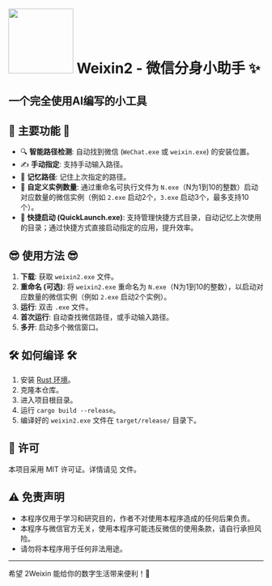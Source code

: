 # <img src="Weixin2.ico" width="128" height="128"> Weixin2 - 微信分身小助手 ✨

## 一个完全使用AI编写的小工具
## 🌟 主要功能 🌟

*   🔍 **智能路径检测**: 自动找到微信 (`WeChat.exe` 或 `weixin.exe`) 的安装位置。
*   ✍️ **手动指定**: 支持手动输入路径。
*   💾 **记忆路径**: 记住上次指定的路径。
*   🔢 **自定义实例数量**: 通过重命名可执行文件为 `N.exe`（N为1到10的整数）启动对应数量的微信实例（例如 `2.exe` 启动2个，`3.exe` 启动3个，最多支持10个）。
*   🚀 **快捷启动 (QuickLaunch.exe)**: 支持管理快捷方式目录，自动记忆上次使用的目录；通过快捷方式直接启动指定的应用，提升效率。

## 😎 使用方法 😎

1.  **下载**: 获取 `weixin2.exe` 文件。
2.  **重命名 (可选)**: 将 `weixin2.exe` 重命名为 `N.exe`（N为1到10的整数），以启动对应数量的微信实例（例如 `2.exe` 启动2个实例）。
3.  **运行**: 双击 `.exe` 文件。
4.  **首次运行**: 自动查找微信路径，或手动输入路径。
5.  **多开**: 启动多个微信窗口。

## 🛠️ 如何编译 🛠️

1.  安装 [Rust 环境](https://www.rust-lang.org/tools/install)。
2.  克隆本仓库。
3.  进入项目根目录。
4.  运行 `cargo build --release`。
5.  编译好的 `weixin2.exe` 文件在 `target/release/` 目录下。

## 📄 许可

本项目采用 MIT 许可证。详情请见 <mcfile name="LICENSE" path="i:\JBCode\Rust\Weixin2\LICENSE"></mcfile> 文件。

## ⚠️ 免责声明

*   本程序仅用于学习和研究目的，作者不对使用本程序造成的任何后果负责。
*   本程序与微信官方无关，使用本程序可能违反微信的使用条款，请自行承担风险。
*   请勿将本程序用于任何非法用途。

---

希望 2Weixin 能给你的数字生活带来便利！💖
